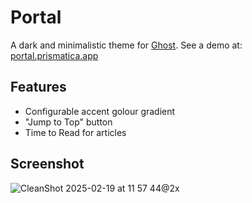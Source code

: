 # Portal

A dark and minimalistic theme for [Ghost](https://github.com/tryghost/ghost/).
See a demo at: [portal.prismatica.app](https://portal.prismatica.app/)

## Features

- Configurable accent golour gradient
- "Jump to Top" button
- Time to Read for articles

## Screenshot

![CleanShot 2025-02-19 at 11 57 44@2x](https://github.com/user-attachments/assets/494a631b-10ba-474b-8f5f-64172fddb31e)
